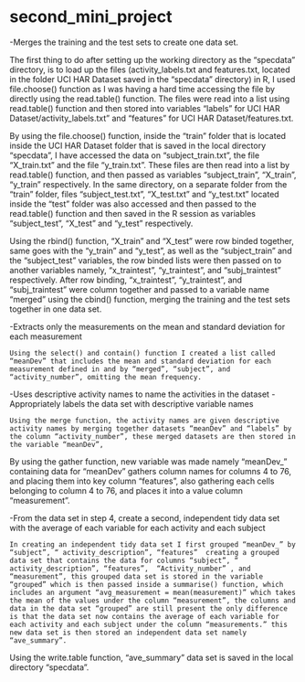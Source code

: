 # second_mini_project

-Merges the training and the test sets to create one data set.

The first thing to do after setting up the working directory as the “specdata” directory,  is to load up the files (activity_labels.txt and features.txt, located in the folder UCI HAR Dataset saved in the “specdata” directory)  in R, I used file.choose() function as I was having a hard time accessing the file by directly using the read.table() function. The files were read into a list using read.table() function and then stored into variables “labels” for UCI HAR Dataset/activity_labels.txt” and “features” for  UCI HAR Dataset/features.txt. 

By using the file.choose() function, inside the “train” folder that is located inside the UCI HAR Dataset folder that is saved in the local directory “specdata”, I have accessed the data on “subject_train.txt”, the file  “X_train.txt” and the file “y_train.txt”. These files are then read into a list by read.table() function, and then passed as variables “subject_train”, “X_train”, “y_train” respectively.  In the same directory, on a separate folder from the “train” folder, files “subject_test.txt”, “X_test.txt” and “y_test.txt” located inside the “test” folder was also accessed and then passed to the read.table() function and then saved in the R session as variables “subject_test”, “X_test” and “y_test” respectively.

Using the rbind() function, “X_train” and “X_test” were row binded together, same goes with the “y_train” and “y_test”, as well as the “subject_train” and the “subject_test” variables, the row binded lists were then passed on to another variables namely, “x_traintest”, “y_traintest”, and “subj_traintest” respectively. After row binding, “x_traintest”, “y_traintest”, and “subj_traintest” were column together and passed to a variable name “merged” using the cbind() function, merging the training and the test sets together in one data set. 



-Extracts only the measurements on the mean and standard deviation for each measurement
	
	Using the select() and contain() function I created a list called “meanDev” that includes the mean and standard deviation for each measurement defined in and by “merged”, “subject”, and “activity_number”, omitting the mean frequency. 



-Uses descriptive activity names to name the activities in the dataset
-Appropriately labels the data set with descriptive variable names
	
	Using the merge function, the activity names are given descriptive activity names by merging together datasets “meanDev” and “labels” by the column “activity_number”, these merged datasets are then stored in the variable “meanDev”, 
	
By using the gather function, new variable was made namely “meanDev_” containing data for “meanDev” gathers column names for columns 4 to 76, and placing them into key column “features”, also gathering each cells belonging to column 4 to 76, and places it into a value column “measurement”. 



-From the data set in step 4, create a second, independent tidy data set with the average of each variable for each activity and each subject

	In creating an independent tidy data set I first grouped “meanDev_” by “subject”, “ activity_description”, “features”  creating a grouped data set that contains the data for columns “subject”, “ activity_description”, “features”,  “Activity_number” , and “measurement”, this grouped data set is stored in the variable “grouped” which is then passed inside a summarise() function, which includes an argument “avg_measurement = mean(measurement)” which takes  the mean of the values under the column “measurement”, the columns and data in the data set “grouped” are still present the only difference is that the data set now contains the average of each variable for each activity and each subject under the column “measurements.” this new data set is then stored an independent data set namely “ave_summary”. 

Using the write.table function, “ave_summary” data set is saved in the local directory “specdata”. 
